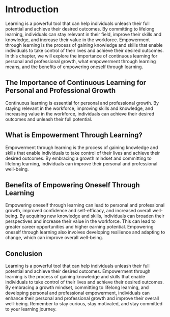 Introduction
============

Learning is a powerful tool that can help individuals unleash their full potential and achieve their desired outcomes. By committing to lifelong learning, individuals can stay relevant in their field, improve their skills and knowledge, and increase their value in the workforce. Empowerment through learning is the process of gaining knowledge and skills that enable individuals to take control of their lives and achieve their desired outcomes. In this chapter, we will explore the importance of continuous learning for personal and professional growth, what empowerment through learning means, and the benefits of empowering oneself through learning.

The Importance of Continuous Learning for Personal and Professional Growth
--------------------------------------------------------------------------

Continuous learning is essential for personal and professional growth. By staying relevant in the workforce, improving skills and knowledge, and increasing value in the workforce, individuals can achieve their desired outcomes and unleash their full potential.

What is Empowerment Through Learning?
-------------------------------------

Empowerment through learning is the process of gaining knowledge and skills that enable individuals to take control of their lives and achieve their desired outcomes. By embracing a growth mindset and committing to lifelong learning, individuals can improve their personal and professional well-being.

Benefits of Empowering Oneself Through Learning
-----------------------------------------------

Empowering oneself through learning can lead to personal and professional growth, improved confidence and self-efficacy, and increased overall well-being. By acquiring new knowledge and skills, individuals can broaden their perspectives and increase their value in the workforce. This can lead to greater career opportunities and higher earning potential. Empowering oneself through learning also involves developing resilience and adapting to change, which can improve overall well-being.

Conclusion
----------

Learning is a powerful tool that can help individuals unleash their full potential and achieve their desired outcomes. Empowerment through learning is the process of gaining knowledge and skills that enable individuals to take control of their lives and achieve their desired outcomes. By embracing a growth mindset, committing to lifelong learning, and developing personal and professional empowerment, individuals can enhance their personal and professional growth and improve their overall well-being. Remember to stay curious, stay motivated, and stay committed to your learning journey.
